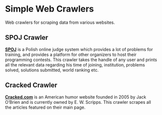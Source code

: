 # Simple Web Crawlers
Web crawlers for scraping data from various websites.

## SPOJ Crawler 
[**SPOJ**](https://www.spoj.com/) is a Polish online judge system which provides a lot of problems for training, and provides a platform for other organizers to host their programming contests. This crawler takes the handle of any user and prints all the relevant data regarding his time of joining, institution, problems solved, solutions submitted, world ranking etc.

## Cracked Crawler
[**Cracked.com**](http://www.cracked.com/) is an American humor website founded in 2005 by Jack O’Brien and is currently owned by E. W. Scripps. This crawler scrapes all the articles featured on their main page.